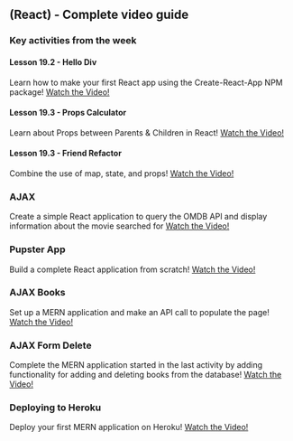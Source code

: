 ## (React) - Complete video guide

### Key activities from the week

#### Lesson 19.2 - Hello Div

Learn how to make your first React app using the Create-React-App NPM package!
[Watch the Video!](https://youtu.be/gBdgfv8HZYc)

#### Lesson 19.3 - Props Calculator

Learn about Props between Parents & Children in React!
[Watch the Video!](https://youtu.be/95BauDvEQ6Y)

#### Lesson 19.3 - Friend Refactor

Combine the use of map, state, and props!
[Watch the Video!](https://youtu.be/V32AR5z3gPQ)

### AJAX

Create a simple React application to query the OMDB API and display information about the movie searched for
[Watch the Video!](https://youtu.be/JooyECGSmaE)

### Pupster App

Build a complete React application from scratch!
[Watch the Video!](https://youtu.be/_l1cwxBLhBY)

### AJAX Books

Set up a MERN application and make an API call to populate the page!
[Watch the Video!](https://youtu.be/RbOkD5M-fV8)

### AJAX Form Delete

Complete the MERN application started in the last activity by adding functionality for adding and deleting books from the database!
[Watch the Video!](https://youtu.be/uBEIj8Z8YEU)

### Deploying to Heroku

Deploy your first MERN application on Heroku!
[Watch the Video!](https://youtu.be/qXIG8iKO7Fo?list=PLOFmg4xbN_TPrB6w4rThsFanVxJI_SfER)
